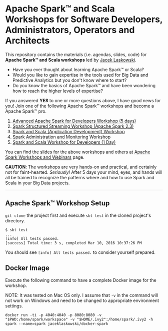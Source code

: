 # Apache Spark™ and Scala Workshops for Software Developers, Administrators, Operators and Architects

This repository contains the materials (i.e. agendas, slides, code) for **Apache Spark™ and Scala workshops** led by [Jacek Laskowski](https://twitter.com/jaceklaskowski).

- Have you ever thought about learning Apache Spark™ or Scala?
- Would you like to gain expertise in the tools used for Big Data and Predictive Analytics but you don't know where to start?
- Do you know the basics of Apache Spark™ and have been wondering how to reach the higher levels of expertise?

If you answered **YES** to one or more questions above, I have good news for you! Join one of the following Apache Spark™ workshops and become a Apache Spark™ pro.

1. [Advanced Apache Spark for Developers Workshop (5 days)](agendas/advanced-apache-spark-for-developers.md)
1. [Spark Structured Streaming Workshop (Apache Spark 2.3)](spark-structured-streaming-workshop.md)
1. [Spark and Scala (Application Development) Workshop](AGENDA.md)
1. [Spark Administration and Monitoring Workshop](AGENDA-admin.md)
1. [Spark and Scala Workshop for Developers (1 Day)](AGENDA-ONE-DAY.md)

You can find the slides for the above workshops and others at [Apache Spark Workshops and Webinars](slides/README.md#toc) page.

**CAUTION**: The workshops are very hands-on and practical, and certainly not for faint-hearted. _Seriously!_ After 5 days your mind, eyes, and hands will all be trained to recognize the patterns where and how to use Spark and Scala in your Big Data projects.

---

## Apache Spark™ Workshop Setup

`git clone` the project first and execute `sbt test` in the cloned project's directory.

```
$ sbt test
...
[info] All tests passed.
[success] Total time: 3 s, completed Mar 10, 2016 10:37:26 PM
```

You should see `[info] All tests passed.` to consider yourself prepared.

## Docker Image

Execute the following command to have a complete Docker image for the workshop.

NOTE: It was tested on Mac OS only. I assume that `-v` in the command will not work on Windows and need to be changed to appropriate environment settings.

```
docker run -ti -p 4040:4040 -p 8080:8080 -v "$PWD:/home/spark/workspace" -v "$HOME/.ivy2":/home/spark/.ivy2 -h spark --name=spark jaceklaskowski/docker-spark
```
